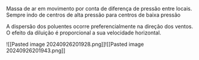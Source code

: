 Massa de ar em movimento por conta de diferença de pressão entre locais. 
Sempre indo de centros de alta pressão para centros de  baixa pressão

A dispersão dos poluentes ocorre preferencialmente na direção dos ventos. O efeito da diluição é proporcional a sua velocidade horizontal.

![[Pasted image 20240926201928.png]]![[Pasted image 20240926201943.png]]

